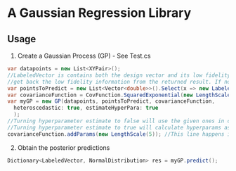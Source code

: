 A Gaussian Regression Library
=============================

Usage
-----

1. Create a Gaussian Process (GP) - See Test.cs

```csharp
var datapoints = new List<XYPair>();
//LabeledVector is contains both the design vector and its low fidelity rank. This is to help us conveniently
//get back the low fidelity information from the returned result. If not needed, just set it to 0 like below:
var pointsToPredict = new List<Vector<double>>().Select(x => new LabeledVector(0, x)).ToList();
var covarianceFunction = CovFunction.SquaredExponential(new LengthScale(5), new SigmaF(10)) + CovFunction.GaussianNoise(new SigmaJ(0.5));
var myGP = new GP(datapoints, pointsToPredict, covarianceFunction,
  heteroscedastic: true, estimateHyperPara: true
  );
//Turning hyperparameter estimate to false will use the given ones in covarianceFunction
//Turning hyperparameter estimate to true will calculate hyperparams as defined in CovFunction. E.g:
covarianceFunction.addParams(new LengthScale(5)); //This line happens in the static constructor
```

2. Obtain the posterior predictions

```csharp
Dictionary<LabeledVector, NormalDistribution> res = myGP.predict();
```
